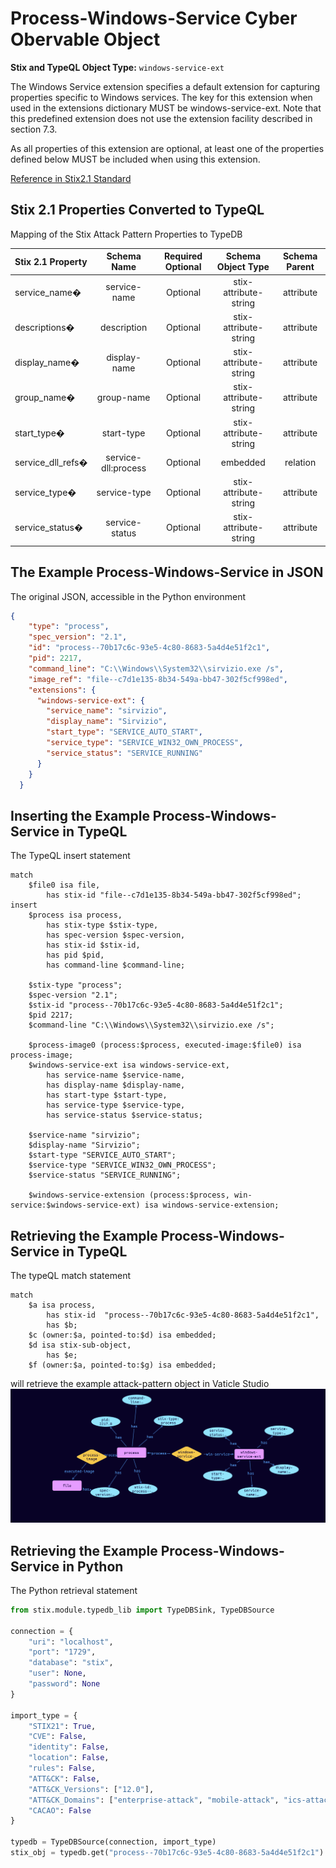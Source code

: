 # Process-Windows-Service Cyber Obervable Object

**Stix and TypeQL Object Type:**  `windows-service-ext`

The Windows Service extension specifies a default extension for capturing properties specific to Windows services. The key for this extension when used in the extensions dictionary MUST be windows-service-ext. Note that this predefined extension does not use the extension facility described in section 7.3.

As all properties of this extension are optional, at least one of the properties defined below MUST be included when using this extension.

[Reference in Stix2.1 Standard](https://docs.oasis-open.org/cti/stix/v2.1/os/stix-v2.1-os.html#_lbcvc2ahx1s0)
## Stix 2.1 Properties Converted to TypeQL
Mapping of the Stix Attack Pattern Properties to TypeDB

|  Stix 2.1 Property    |           Schema Name             | Required  Optional  |      Schema Object Type | Schema Parent  |
|:--------------------|:--------------------------------:|:------------------:|:------------------------:|:-------------:|
| service_name� |service-name |Optional |  stix-attribute-string    |   attribute    |
| descriptions� |description |Optional |  stix-attribute-string    |   attribute    |
| display_name� |display-name |Optional |  stix-attribute-string    |   attribute    |
| group_name� |group-name |Optional |  stix-attribute-string    |   attribute    |
| start_type� |start-type |Optional |  stix-attribute-string    |   attribute    |
| service_dll_refs� |service-dll:process |Optional |embedded |relation |
| service_type� |service-type |Optional |  stix-attribute-string    |   attribute    |
| service_status� |service-status |Optional |  stix-attribute-string    |   attribute    |

## The Example Process-Windows-Service in JSON
The original JSON, accessible in the Python environment
```json
{      
    "type": "process",      
    "spec_version": "2.1",      
    "id": "process--70b17c6c-93e5-4c80-8683-5a4d4e51f2c1",      
    "pid": 2217,      
    "command_line": "C:\\Windows\\System32\\sirvizio.exe /s",      
    "image_ref": "file--c7d1e135-8b34-549a-bb47-302f5cf998ed",      
    "extensions": {      
      "windows-service-ext": {      
        "service_name": "sirvizio",      
        "display_name": "Sirvizio",      
        "start_type": "SERVICE_AUTO_START",      
        "service_type": "SERVICE_WIN32_OWN_PROCESS",      
        "service_status": "SERVICE_RUNNING"      
      }      
    }      
  }
```


## Inserting the Example Process-Windows-Service in TypeQL
The TypeQL insert statement
```typeql
match  
    $file0 isa file, 
        has stix-id "file--c7d1e135-8b34-549a-bb47-302f5cf998ed";
insert 
    $process isa process,
        has stix-type $stix-type,
        has spec-version $spec-version,
        has stix-id $stix-id,
        has pid $pid,
        has command-line $command-line;
    
    $stix-type "process";
    $spec-version "2.1";
    $stix-id "process--70b17c6c-93e5-4c80-8683-5a4d4e51f2c1";
    $pid 2217;
    $command-line "C:\\Windows\\System32\\sirvizio.exe /s";
    
    $process-image0 (process:$process, executed-image:$file0) isa process-image;
    $windows-service-ext isa windows-service-ext,
        has service-name $service-name,
        has display-name $display-name,
        has start-type $start-type,
        has service-type $service-type,
        has service-status $service-status;
    
    $service-name "sirvizio";
    $display-name "Sirvizio";
    $start-type "SERVICE_AUTO_START";
    $service-type "SERVICE_WIN32_OWN_PROCESS";
    $service-status "SERVICE_RUNNING";
    
    $windows-service-extension (process:$process, win-service:$windows-service-ext) isa windows-service-extension;
```

## Retrieving the Example Process-Windows-Service in TypeQL
The typeQL match statement

```typeql
match
    $a isa process,
        has stix-id  "process--70b17c6c-93e5-4c80-8683-5a4d4e51f2c1",
        has $b;
    $c (owner:$a, pointed-to:$d) isa embedded;
    $d isa stix-sub-object,
        has $e;
    $f (owner:$a, pointed-to:$g) isa embedded;
```


will retrieve the example attack-pattern object in Vaticle Studio
![Process-Windows-Service Example](./img/process-windows-service.png)

## Retrieving the Example Process-Windows-Service  in Python
The Python retrieval statement

```python
from stix.module.typedb_lib import TypeDBSink, TypeDBSource

connection = {
    "uri": "localhost",
    "port": "1729",
    "database": "stix",
    "user": None,
    "password": None
}

import_type = {
    "STIX21": True,
    "CVE": False,
    "identity": False,
    "location": False,
    "rules": False,
    "ATT&CK": False,
    "ATT&CK_Versions": ["12.0"],
    "ATT&CK_Domains": ["enterprise-attack", "mobile-attack", "ics-attack"],
    "CACAO": False
}

typedb = TypeDBSource(connection, import_type)
stix_obj = typedb.get("process--70b17c6c-93e5-4c80-8683-5a4d4e51f2c1")
```


